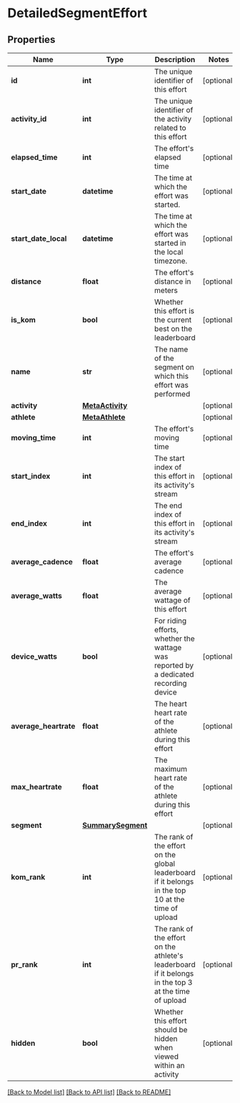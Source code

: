 # DetailedSegmentEffort

## Properties
Name | Type | Description | Notes
------------ | ------------- | ------------- | -------------
**id** | **int** | The unique identifier of this effort | [optional] 
**activity_id** | **int** | The unique identifier of the activity related to this effort | [optional] 
**elapsed_time** | **int** | The effort&#39;s elapsed time | [optional] 
**start_date** | **datetime** | The time at which the effort was started. | [optional] 
**start_date_local** | **datetime** | The time at which the effort was started in the local timezone. | [optional] 
**distance** | **float** | The effort&#39;s distance in meters | [optional] 
**is_kom** | **bool** | Whether this effort is the current best on the leaderboard | [optional] 
**name** | **str** | The name of the segment on which this effort was performed | [optional] 
**activity** | [**MetaActivity**](MetaActivity.md) |  | [optional] 
**athlete** | [**MetaAthlete**](MetaAthlete.md) |  | [optional] 
**moving_time** | **int** | The effort&#39;s moving time | [optional] 
**start_index** | **int** | The start index of this effort in its activity&#39;s stream | [optional] 
**end_index** | **int** | The end index of this effort in its activity&#39;s stream | [optional] 
**average_cadence** | **float** | The effort&#39;s average cadence | [optional] 
**average_watts** | **float** | The average wattage of this effort | [optional] 
**device_watts** | **bool** | For riding efforts, whether the wattage was reported by a dedicated recording device | [optional] 
**average_heartrate** | **float** | The heart heart rate of the athlete during this effort | [optional] 
**max_heartrate** | **float** | The maximum heart rate of the athlete during this effort | [optional] 
**segment** | [**SummarySegment**](SummarySegment.md) |  | [optional] 
**kom_rank** | **int** | The rank of the effort on the global leaderboard if it belongs in the top 10 at the time of upload | [optional] 
**pr_rank** | **int** | The rank of the effort on the athlete&#39;s leaderboard if it belongs in the top 3 at the time of upload | [optional] 
**hidden** | **bool** | Whether this effort should be hidden when viewed within an activity | [optional] 

[[Back to Model list]](../README.md#documentation-for-models) [[Back to API list]](../README.md#documentation-for-api-endpoints) [[Back to README]](../README.md)


